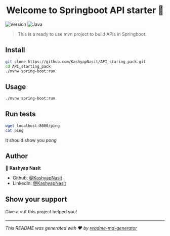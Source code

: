 <h1 align="center">Welcome to Springboot API starter 👋</h1>
<p>
  <img alt="Version" src="https://img.shields.io/badge/version-1.0.0-blue.svg?cacheSeconds=2592000" />
  <img alt="Java" src="https://img.shields.io/badge/JAVA-11-red?cacheSeconds=2592000" />
</p>

> This is a ready to use mvn project to build APIs in Springboot.

## Install

```sh
git clone https://github.com/KashyapNasit/API_staring_pack.git
cd API_starting_pack
./mvnw spring-boot:run
```

## Usage

```sh
./mvnw spring-boot:run
```

## Run tests

```sh
wget localhost:8000/ping
cat ping
```

It should show you _pong_

## Author

👤 **Kashyap Nasit**

* Github: [@KashyapNasit](https://github.com/KashyapNasit)
* LinkedIn: [@KashyapNasit](https://linkedin.com/in/KashyapNasit)

## Show your support

Give a ⭐️ if this project helped you!

***
_This README was generated with ❤️ by [readme-md-generator](https://github.com/kefranabg/readme-md-generator)_
